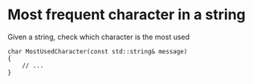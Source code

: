 # Most frequent character in a string

Given a string, check which character is the most used

```
char MostUsedCharacter(const std::string& message)
{
	// ...
}
```
